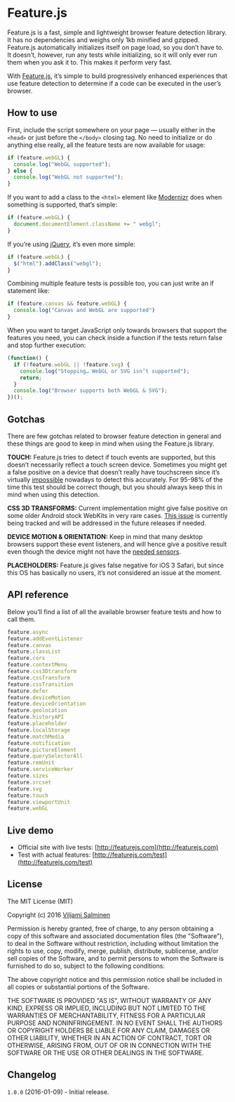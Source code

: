 # Feature.js

Feature.js is a fast, simple and lightweight browser feature detection library. It has no dependencies and weighs only 1kb minified and gzipped. Feature.js automatically initializes itself on page load, so you don’t have to. It doesn’t, however, run any tests while initializing, so it will only ever run them when you ask it to. This makes it perform very fast.

With [Feature.js](http://featurejs.com/), it’s simple to build progressively enhanced experiences that use feature detection to determine if a code can be executed in the user’s browser.

## How to use

First, include the script somewhere on your page — usually either in the ```<head>``` or just before the  ```</body>``` closing tag. No need to initialize or do anything else really, all the feature tests are now available for usage:

```javascript
if (feature.webGL) {
  console.log("WebGL supported");
} else {
  console.log("WebGL not supported");
}
```

If you want to add a class to the ```<html>``` element like [Modernizr](http://modernizr.com) does when something is supported, that’s simple:

```javascript
if (feature.webGL) {
  document.documentElement.className += " webgl";
}
```

If you’re using [jQuery](http://jquery.com/), it’s even more simple:

```javascript
if (feature.webGL) {
  $("html").addClass("webgl");
}
```

Combining multiple feature tests is possible too, you can just write an if statement like:

```javascript
if (feature.canvas && feature.webGL) {
  console.log("Canvas and WebGL are supported")
}
```

When you want to target JavaScript only towards browsers that support the features you need, you can check inside a function if the tests return false and stop further execution:

```javascript
(function() {
  if (!feature.webGL || !feature.svg) {
    console.log("Stopping… WebGL or SVG isn’t supported");
    return;
  }
  console.log("Browser supports both WebGL & SVG");
})();
```



## Gotchas

There are few gotchas related to browser feature detection in general and these things are good to keep in mind when using the Feature.js library.

**TOUCH:** Feature.js tries to detect if touch events are supported, but this doesn’t necessarily reflect a touch screen device. Sometimes you might get a false positive on a device that doesn’t really have touchscreen since it’s virtually [impossible](http://www.stucox.com/blog/you-cant-detect-a-touchscreen/) nowadays to detect this accurately. For 95-98% of the time this test should be correct though, but you should always keep this in mind when using this detection.

**CSS 3D TRANSFORMS:** Current implementation might give false positive on some older Android stock WebKits in very rare cases. [This issue](https://github.com/viljamis/feature.js/issues/1) is currently being tracked and will be addressed in the future releases if needed.

**DEVICE MOTION & ORIENTATION:** Keep in mind that many desktop browsers support these event listeners, and will hence give a positive result even though the device might not have the [needed sensors](http://www.html5rocks.com/en/tutorials/device/orientation/).

**PLACEHOLDERS:** Feature.js gives false negative for iOS 3 Safari, but since this OS has basically no users, it’s not considered an issue at the moment.

## API reference

Below you’ll find a list of all the available browser feature tests and how to call them.

```javascript
feature.async
feature.addEventListener
feature.canvas
feature.classList
feature.cors
feature.contextMenu
feature.css3Dtransform
feature.cssTransform
feature.cssTransition
feature.defer
feature.deviceMotion
feature.deviceOrientation
feature.geolocation
feature.historyAPI
feature.placeholder
feature.localStorage
feature.matchMedia
feature.notification
feature.pictureElement
feature.querySelectorAll
feature.remUnit
feature.serviceWorker
feature.sizes
feature.srcset
feature.svg
feature.touch
feature.viewportUnit
feature.webGL
```

## Live demo

* Official site with live tests: [http://featurejs.com](http://featurejs.com)
* Test with actual features: [http://featurejs.com/test](http://featurejs.com/test)

## License

The MIT License (MIT)

Copyright (c) 2016 [Viljami Salminen](https://viljamis.com/)

Permission is hereby granted, free of charge, to any person obtaining a copy
of this software and associated documentation files (the "Software"), to deal
in the Software without restriction, including without limitation the rights
to use, copy, modify, merge, publish, distribute, sublicense, and/or sell
copies of the Software, and to permit persons to whom the Software is
furnished to do so, subject to the following conditions:

The above copyright notice and this permission notice shall be included in all
copies or substantial portions of the Software.

THE SOFTWARE IS PROVIDED "AS IS", WITHOUT WARRANTY OF ANY KIND, EXPRESS OR
IMPLIED, INCLUDING BUT NOT LIMITED TO THE WARRANTIES OF MERCHANTABILITY,
FITNESS FOR A PARTICULAR PURPOSE AND NONINFRINGEMENT. IN NO EVENT SHALL THE
AUTHORS OR COPYRIGHT HOLDERS BE LIABLE FOR ANY CLAIM, DAMAGES OR OTHER
LIABILITY, WHETHER IN AN ACTION OF CONTRACT, TORT OR OTHERWISE, ARISING FROM,
OUT OF OR IN CONNECTION WITH THE SOFTWARE OR THE USE OR OTHER DEALINGS IN THE
SOFTWARE.

## Changelog

`1.0.0` (2016-01-09) - Initial release.
